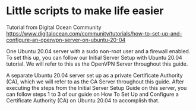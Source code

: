# Little scripts to make life easier

Tutorial from Digital Ocean Community https://www.digitalocean.com/community/tutorials/how-to-set-up-and-configure-an-openvpn-server-on-ubuntu-20-04

One Ubuntu 20.04 server with a sudo non-root user and a firewall enabled. To set this up, you can follow our Initial Server Setup with Ubuntu 20.04
tutorial. We will refer to this as the OpenVPN Server throughout this guide.

A separate Ubuntu 20.04 server set up as a private Certificate Authority (CA), which we will refer to as the CA Server throughout this guide. After
executing the steps from the Initial Server Setup Guide on this server, you can follow steps 1 to 3 of our guide on How To Set Up and Configure a
Certificate Authority (CA) on Ubuntu 20.04 to accomplish that.
